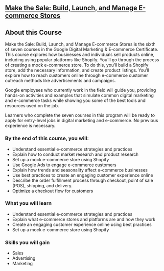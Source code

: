 ## [Make the Sale: Build, Launch, and Manage E-commerce Stores](https://www.coursera.org/programs/smu-software-engineering-wsdeg-uhmy4/learn/make-the-sale?specialization=google-digital-marketing-ecommerce)

## About this Course

Make the Sale: Build, Launch, and Manage E-commerce Stores is the sixth of seven courses in the Google Digital Marketing & E-commerce Certificate. This course explores how businesses and individuals sell products online, including using popular platforms like Shopify.  You’ll go through the process of creating a mock e-commerce store. To do this, you’ll build a Shopify store, add the necessary information, and create product listings. You’ll explore how to reach customers online through e-commerce customer outreach methods like advertisements and campaigns.

Google employees who currently work in the field will guide you, providing hands-on activities and examples that simulate common digital marketing and e-commerce tasks while showing you some of the best tools and resources used on the job.

Learners who complete the seven courses in this program will be ready to apply for entry-level jobs in digital marketing and e-commerce. No previous experience is necessary.

### By the end of this course, you will:

- Understand essential e-commerce strategies and practices
- Explain how to conduct market research and product research
- Set up a mock e-commerce store using Shopify
- Use Google Ads to engage e-commerce customers
- Explain how trends and seasonality affect e-commerce businesses
- Use best practices to create an engaging customer experience online
- Describe the order fulfillment process through checkout, point of sale (POS), shipping, and delivery. 
- Optimize a checkout flow for customers

### What you will learn

- Understand essential e-commerce strategies and practices
- Explain what e-commerce stores and platforms are and how they work
- Create an engaging customer experience online using best practices
- Set up a mock e-commerce store using Shopify

### Skills you will gain

- Sales
- Advertising
- Marketing
